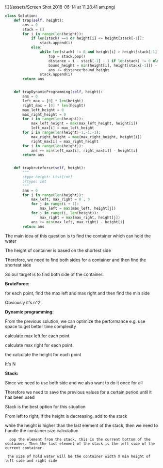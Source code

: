 ![](/assets/Screen Shot 2018-06-14 at 11.28.41 am.png)

```py
class Solution:
    def trap(self, height):
        ans = 0
        stack = []
        for i in range(len(height)):
            if len(stack) ==0 or height[i] <= height[stack[-1]]:
                stack.append(i)
            else:
                while len(stack) != 0 and height[i] > height[stack[-1]]:
                    top = stack.pop()
                    distance = i - stack[-1] - 1 if len(stack) != 0 else i - 1
                    bound_height = min(height[i], height[stack[-1]]) - height[top] if len(stack) != 0 else 0
                    ans += distance*bound_height
                stack.append(i)
        return ans


    def trapDynamicProgramming(self, height):
        ans = 0
        left_max = [0] * len(height)
        right_max = [0] * len(height)
        max_left_height = 0
        max_right_height = 0
        for i in range(len(height)):
            max_left_height = max(max_left_height, height[i])
            left_max[i] = max_left_height
        for i in range(len(height)-1,-1,-1):
            max_right_height = max(max_right_height, height[i])
            right_max[i] = max_right_height
        for i in range(len(height)):
            ans += min(left_max[i], right_max[i]) - height[i]
        return ans


    def trapbruteforce(self, height):
        """
        :type height: List[int]
        :rtype: int
        """
        ans = 0
        for i in range(len(height)):
            max_left, max_right = 0 , 0
            for j in range(i + 1):
                max_left = max(max_left, height[j])
            for j in range(i, len(height)):
                max_right = max(max_right, height[j])
            ans += min(max_left, max_right) - height[i]
        return ans
```

The main idea of this question is to find the container which can hold the water

The height of container is based on the shortest side

Therefore, we need to find both sides for a container and then find the shortest side

So our target is to find both side of the container:

**BruteForce:**

for each point, find the max left and max right and then find the min side

Obviously it's n^2

**Dynamic programming:**

From the previous solution, we can optimize the performance e.g. use space to get better time complexity

calculate max left for each point

calculate max right for each point

the calculate the height for each point

It's N

**Stack:**

Since we need to use both side and we also want to do it once for all

Therefore we need to save the previous values for a certain period until it has been used

Stack is the best option for this situation

From left to right, if the height is decreasing, add to the stack

while the height is higher than the last element of the stack, then we need to handle the container size calculation

      pop the element from the stack, this is the current bottom of the container. Then the last element of the stack is the left side of the current container.

     the size of hold water will be the container width X min height of left side and right side

